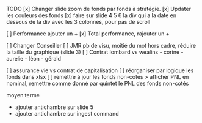 TODO
[x] Changer slide zoom de fonds par fonds à stratégie. 
[x] Updater les couleurs des fonds
[x] faire sur slide 4 5 6 la div  qui a la date en dessous de la div avec les 3 colonnes, pour pas de scroll

[ ] Performance ajouter un +
[x] Total performance, rajouter un +


[ ] Changer Conseiller
[ ] JMR pb de visu, moitié du mot hors cadre, réduire la taille du graphique (slide 3)
[ ] Contrat lombard vs wealins
    - corine
    - aurelie
    - léon
    - gérald 

[ ] assurance vie vs contrat de capitalisation
[ ] réorganiser par logique les fonds dans xlsx
[ ] remettre à jour les fonds non-cotés > afficher PNL en nominal, remettre comme donné par quintet le PNL des fonds non-cotés



moyen terme
- ajouter antichambre sur slide 5
- ajouter antichambre sur ingest command


